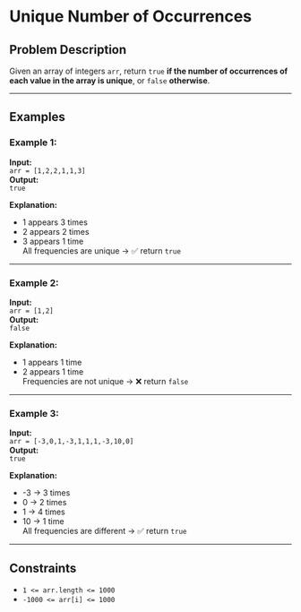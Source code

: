 # Unique Number of Occurrences

## Problem Description

Given an array of integers `arr`, return `true` **if the number of occurrences of each value in the array is unique**, or `false` **otherwise**.

---

## Examples

### Example 1:

**Input:**  
`arr = [1,2,2,1,1,3]`  
**Output:**  
`true`  

**Explanation:**  
- 1 appears 3 times  
- 2 appears 2 times  
- 3 appears 1 time  
All frequencies are unique → ✅ return `true`

---

### Example 2:

**Input:**  
`arr = [1,2]`  
**Output:**  
`false`  

**Explanation:**  
- 1 appears 1 time  
- 2 appears 1 time  
Frequencies are not unique → ❌ return `false`

---

### Example 3:

**Input:**  
`arr = [-3,0,1,-3,1,1,1,-3,10,0]`  
**Output:**  
`true`  

**Explanation:**  
- -3 → 3 times  
- 0 → 2 times  
- 1 → 4 times  
- 10 → 1 time  
All frequencies are different → ✅ return `true`

---

## Constraints

- `1 <= arr.length <= 1000`  
- `-1000 <= arr[i] <= 1000`
